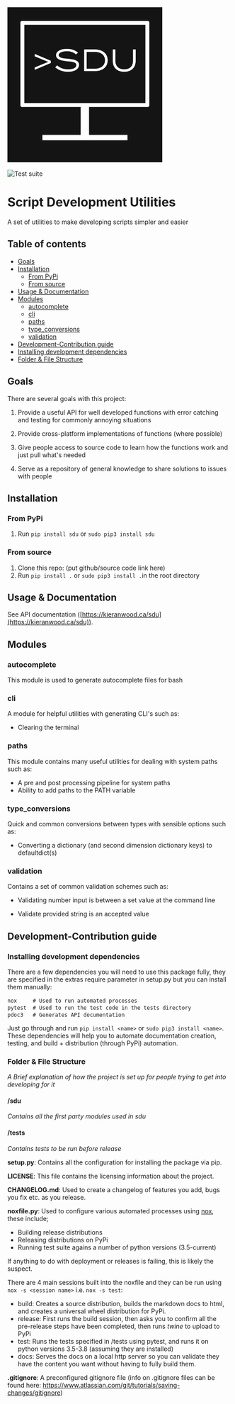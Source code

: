<img src="https://github.com/Descent098/sdu/blob/master/.github/sdu.png" alt="sdu logo" style="zoom:35%;" />

![Test suite](https://github.com/Descent098/sdu/workflows/Test%20suite/badge.svg?branch=master&event=check_run)

# Script Development Utilities

A set of utilities to make developing scripts simpler and easier

## Table of contents
- [Goals](#goals)
- [Installation](#installation)
    - [From PyPi](#from-pypi)
    - [From source](#from-source)
- [Usage & Documentation](#usage--documentation)
- [Modules](#modules)
  - [autocomplete](#autocomplete)
  - [cli](#cli)
  - [paths](#paths)
  - [type_conversions](#type_conversions)
  - [validation](#validation)
- [Development-Contribution guide](#development-contribution-guide)
- [Installing development dependencies](#installing-development-dependencies)
- [Folder & File Structure](#folder--file-structure)

## Goals

There are several goals with this project:

1. Provide a useful API for well developed functions with error catching and testing for commonly annoying situations

2. Provide cross-platform implementations of functions (where possible)

3. Give people access to source code to learn how the functions work and just pull what's needed

4. Serve as a repository of general knowledge to share solutions to issues with people

## Installation

### From PyPi

1. Run ```pip install sdu``` or ```sudo pip3 install sdu```

### From source

1. Clone this repo: (put github/source code link here)
2. Run ```pip install .``` or ```sudo pip3 install .```in the root directory



## Usage & Documentation

See API documentation ([https://kieranwood.ca/sdu](https://kieranwood.ca/sdu)).

## Modules

### autocomplete

This module is used to generate autocomplete files for bash


### cli

A module for helpful utilities with generating CLI's such as:


- Clearing the terminal

### paths
This module contains many useful utilities for dealing with system paths such as:
- A pre and post processing pipeline for system paths
- Ability to add paths to the PATH variable

### type_conversions

Quick and common conversions between types with sensible options such as:

- Converting a dictionary (and second dimension dictionary keys) to defaultdict(s)

### validation

Contains a set of common validation schemes such as:

- Validating number input is between a set value at the command line

- Validate provided string is an accepted value

## Development-Contribution guide

### Installing development dependencies

There are a few dependencies you will need to use this package fully, they are specified in the extras require parameter in setup.py but you can install them manually:

```
nox   	# Used to run automated processes
pytest 	# Used to run the test code in the tests directory
pdoc3	# Generates API documentation
```

Just go through and run ```pip install <name>``` or ```sudo pip3 install <name>```. These dependencies will help you to automate documentation creation, testing, and build + distribution (through PyPi) automation.



### Folder & File Structure

*A Brief explanation of how the project is set up for people trying to get into developing for it*

#### /sdu

*Contains all the first party modules used in sdu*

#### /tests

*Contains tests to be run before release* 

**setup.py**: Contains all the configuration for installing the package via pip.

**LICENSE**: This file contains the licensing information about the project.

**CHANGELOG.md**: Used to create a changelog of features you add, bugs you fix etc. as you release.

**noxfile.py**: Used to configure various automated processes using [nox](https://nox.readthedocs.io/en/stable/), these include;

- Building release distributions
- Releasing distributions on PyPi
- Running test suite agains a number of python versions (3.5-current)

If anything to do with deployment or releases is failing, this is likely the suspect.

There are 4 main sessions built into the noxfile and they can be run using ```nox -s <session name>``` i.e. ```nox -s test```:

- build: Creates a source distribution, builds the markdown docs to html, and creates a universal wheel distribution for PyPi.
- release: First runs the build session, then asks you to confirm all the pre-release steps have been completed, then runs *twine* to upload to PyPi
- test: Runs the tests specified in /tests using pytest, and runs it on python versions 3.5-3.8 (assuming they are installed)
- docs: Serves the docs on a local http server so you can validate they have the content you want without having to fully build them.

**.gitignore**: A preconfigured gitignore file (info on .gitignore files can be found here: https://www.atlassian.com/git/tutorials/saving-changes/gitignore)


